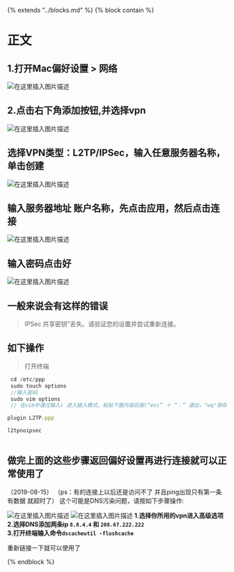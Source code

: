 {%  extends "../blocks.md"  %}
{%  block contain  %}

# 正文

## 1.打开Mac偏好设置 > 网络

![在这里插入图片描述](../assets/images/20190214142801606.png?x-oss-process=image/watermark,type_ZmFuZ3poZW5naGVpdGk,shadow_10,text_aHR0cHM6Ly9ibG9nLmNzZG4ubmV0L2g3NzQxNDA5MTM=,size_16,color_FFFFFF,t_70)

## **2.点击右下角添加按钮,并选择vpn**

![在这里插入图片描述](../assets/images/20190214142908348.png?x-oss-process=image/watermark,type_ZmFuZ3poZW5naGVpdGk,shadow_10,text_aHR0cHM6Ly9ibG9nLmNzZG4ubmV0L2g3NzQxNDA5MTM=,size_16,color_FFFFFF,t_70)
## 选择VPN类型：L2TP/IPSec，输入任意服务器名称，单击创建
![在这里插入图片描述](../assets/images/20190214142955148.png?x-oss-process=image/watermark,type_ZmFuZ3poZW5naGVpdGk,shadow_10,text_aHR0cHM6Ly9ibG9nLmNzZG4ubmV0L2g3NzQxNDA5MTM=,size_16,color_FFFFFF,t_70)
## 输入服务器地址 账户名称，先点击应用，然后点击连接

![在这里插入图片描述](../assets/images/20190214143828561.png?x-oss-process=image/watermark,type_ZmFuZ3poZW5naGVpdGk,shadow_10,text_aHR0cHM6Ly9ibG9nLmNzZG4ubmV0L2g3NzQxNDA5MTM=,size_16,color_FFFFFF,t_70)
## 输入密码点击好

![在这里插入图片描述](../assets/images/20190214143907162.png?x-oss-process=image/watermark,type_ZmFuZ3poZW5naGVpdGk,shadow_10,text_aHR0cHM6Ly9ibG9nLmNzZG4ubmV0L2g3NzQxNDA5MTM=,size_16,color_FFFFFF,t_70)
## 一般来说会有这样的错误

> IPSec 共享密钥”丢失。请验证您的设置并尝试重新连接。

## 如下操作

> 打开终端

```js
 cd /etc/ppp
 sudo touch options
 //输入密码
 sudo vim options
 // 在vim中通过输入i 进入插入模式。粘贴下面内容后按(“esc“ ＋ “：“ 退出，"wq"保存)

plugin L2TP.ppp

l2tpnoipsec
 
```
## 做完上面的这些步骤返回偏好设置再进行连接就可以正常使用了
（2019-08-15）
（ps：有的连接上以后还是访问不了 并且ping出现只有第一条有数据 就超时了）
这个可能是DNS污染问题，请按如下步骤操作:

![在这里插入图片描述](../assets/images/20190815113037702.png?x-oss-process=image/watermark,type_ZmFuZ3poZW5naGVpdGk,shadow_10,text_aHR0cHM6Ly9ibG9nLmNzZG4ubmV0L2g3NzQxNDA5MTM=,size_16,color_FFFFFF,t_70)
![在这里插入图片描述](../assets/images/20190815113149465.png?x-oss-process=image/watermark,type_ZmFuZ3poZW5naGVpdGk,shadow_10,text_aHR0cHM6Ly9ibG9nLmNzZG4ubmV0L2g3NzQxNDA5MTM=,size_16,color_FFFFFF,t_70)
**1.选择你所用的vpn进入高级选项**
 **2.选择DNS添加两条ip `8.8.4.4` 和 `208.67.222.222`**  
 **3.打开终端输入命令`dscacheutil -flushcache`** 

 重新链接一下就可以使用了

{%  endblock  %}

